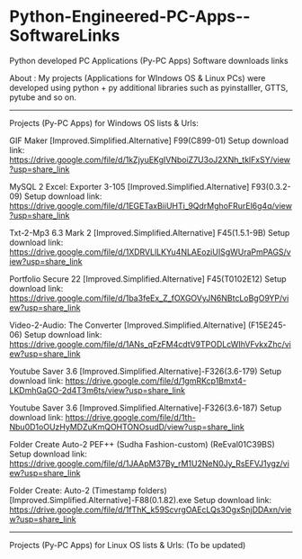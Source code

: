 # Python-Engineered-PC-Apps--SoftwareLinks
Python developed PC Applications (Py-PC Apps) Software downloads links

About :
My projects (Applications for WIndows OS & Linux PCs) were developed using python + py additional libraries such as pyinstalller, GTTS, pytube and so on.

-----------------------------------------------------------------------------------------------------------------------------------

Projects (Py-PC Apps) for Windows OS lists & Urls:

GIF Maker [Improved.Simplified.Alternative] F99(C899-01) Setup download link:
https://drive.google.com/file/d/1kZjyuEKgIVNboiZ7U3oJ2XNh_tklFxSY/view?usp=share_link

MySQL 2 Excel: Exporter 3-105 [Improved.Simplified.Alternative] F93(0.3.2-09) Setup download link: 
https://drive.google.com/file/d/1EGETaxBiiUHTi_9QdrMghoFRurEl6g4q/view?usp=share_link

Txt-2-Mp3 6.3 Mark 2 [Improved.Simplified.Alternative] F45(1.5.1-9B) Setup download link:
https://drive.google.com/file/d/1XDRVLlLKYu4NLAEoziUISgWUraPmPAGS/view?usp=share_link

Portfolio Secure 22 [Improved.Simplified.Alternative] F45(T0102E12) Setup download link:
https://drive.google.com/file/d/1ba3feEx_Z_fOXGOVyJN6NBtcLoBgO9YP/view?usp=share_link

Video-2-Audio: The Converter [Improved.Simplified.Alternative] (F15E245-06) Setup download link:
https://drive.google.com/file/d/1ANs_qFzFM4cdtV9TPODLcWIhVFvkxZhc/view?usp=share_link

Youtube Saver 3.6 [Improved.Simplified.Alternative]-F326(3.6-179) Setup download link: 
https://drive.google.com/file/d/1gmRKcp1Bmxt4-LKDmhGaGO-2d4T3m6ts/view?usp=share_link

Youtube Saver 3.6 [Improved.Simplified.Alternative]-F326(3.6-187) Setup download link: 
https://drive.google.com/file/d/1th-Nbu0D1oOUzHyMDZuKmQOHTONOsudD/view?usp=share_link

Folder Create Auto-2 PEF++ (Sudha Fashion-custom) (ReEval01C39BS) Setup download link:
https://drive.google.com/file/d/1JAApM37By_rM1U2NeN0Jy_RsEFVJ1ygz/view?usp=share_link

Folder Create: Auto-2 (Timestamp folders) [Improved.Simplified.Alternative]-F88(0.1.82).exe Setup download link:
https://drive.google.com/file/d/1fThK_k59ScvrgOAEcLQs3OgxSnjDDAxn/view?usp=share_link

-----------------------------------------------------------------------------------------------------------------------------------

Projects (Py-PC Apps) for Linux OS lists & Urls: (To be updated)

